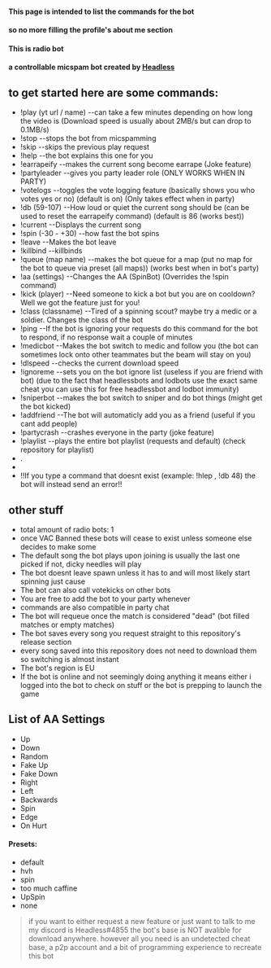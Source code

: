 #### This page is intended to list the commands for the bot
#### so no more filling the profile's about me section

#### This is radio bot
#### a controllable micspam bot created by [Headless](https://steamcommunity.com/id/HeadlessHorselessHorseman/)

## to get started here are some commands:
- !play (yt url / name)  --can take a few minutes depending on how long the video is (Download speed is usually about 2MB/s but can drop to 0.1MB/s)
- !stop                         --stops the bot from micspamming
- !skip                         --skips the previous play request
- !help                         --the bot explains this one for you
- !earrapeify                   --makes the current song become earrape (Joke feature)
- !partyleader                  --gives you party leader role (ONLY WORKS WHEN IN PARTY)
- !votelogs                     --toggles the vote logging feature (basically shows you who votes yes or no) (default is on) (Only takes effect when in party)
- !db (59-107)                  --How loud or quiet the current song should be (can be used to reset the earrapeify command) (default is 86 (works best))
- !current                      --Displays the current song
- !spin (-30 - +30)             --how fast the bot spins
- !leave                        --Makes the bot leave
- !killbind                     --killbinds
- !queue (map name)             --makes the bot queue for a map (put no map for the bot to queue via preset (all maps)) (works best when in bot's party)
- !aa (settings)                --Changes the AA (SpinBot) (Overrides the !spin command)
- !kick (player)                --Need someone to kick a bot but you are on cooldown? Well we got the feature just for you!
- !class (classname)            --Tired of a spinning scout? maybe try a medic or a soldier. Changes the class of the bot
- !ping                         --If the bot is ignoring your requests do this command for the bot to respond, if no response wait a couple of minutes
- !medicbot                     --Makes the bot switch to medic and follow you (the bot can sometimes lock onto other teammates but the beam will stay on you)
- !dlspeed                      --checks the current download speed
- !ignoreme                     --sets you on the bot ignore list (useless if you are friend with bot) (due to the fact that headlessbots and lodbots use the exact same cheat you can use this for free headlessbot and lodbot immunity)
- !sniperbot                    --makes the bot switch to sniper and do bot things (might get the bot kicked)
- !addfriend                    --The bot will automaticly add you as a friend (useful if you cant add people)
- !partycrash                   --crashes everyone in the party (joke feature)
- !playlist                     --plays the entire bot playlist (requests and default) (check repository for playlist)
- .
-
- !!If you type a command that doesnt exist (example: !hlep , !db 48) the bot will instead send an error!!

## other stuff
- total amount of radio bots: 1
- once VAC Banned these bots will cease to exist unless someone else decides to make some
- The default song the bot plays upon joining is usually the last one picked if not, dicky needles will play
- The bot doesnt leave spawn unless it has to and will most likely start spinning just cause
- The bot can also call votekicks on other bots
- You are free to add the bot to your party whenever
- commands are also compatible in party chat
- The bot will requeue once the match is considered "dead" (bot filled matches or empty matches)
- The bot saves every song you request straight to this repository's release section
- every song saved into this repository does not need to download them so switching is almost instant
- The bot's region is EU
- If the bot is online and not seemingly doing anything it means either i logged into the bot to check on stuff or the bot is prepping to launch the game

## List of AA Settings
- Up
- Down
- Random
- Fake Up
- Fake Down
- Right
- Left
- Backwards
- Spin
- Edge
- On Hurt

#### Presets:
- default
- hvh
- spin
- too much caffine
- UpSpin
- none

> if you want to either request a new feature or just want to talk to me my discord is Headless#4855
> the bot's base is NOT avalible for download anywhere.
> however all you need is an undetected cheat base, a p2p account and a bit of programming experience to recreate this bot
